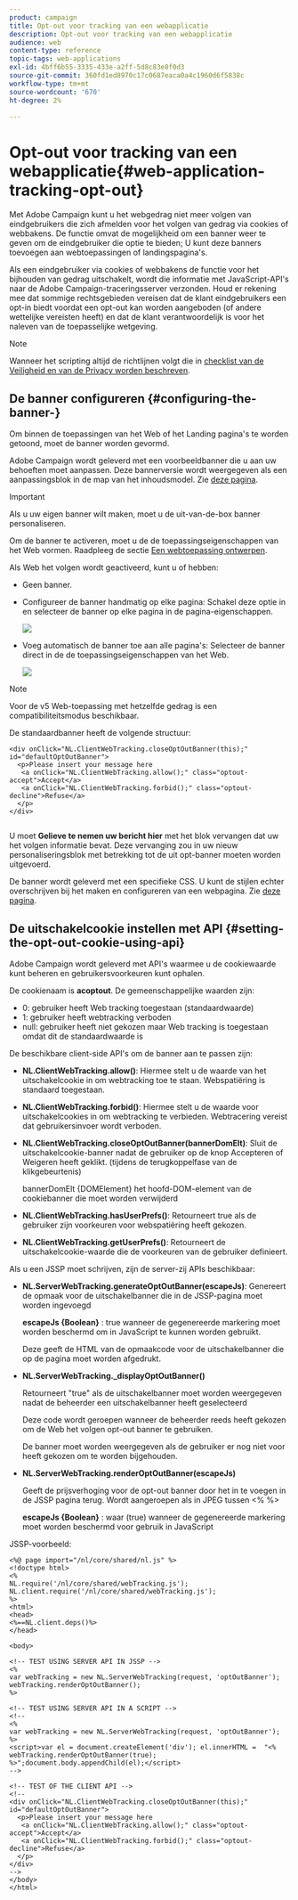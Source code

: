 ```yaml
---
product: campaign
title: Opt-out voor tracking van een webapplicatie
description: Opt-out voor tracking van een webapplicatie
audience: web
content-type: reference
topic-tags: web-applications
exl-id: 4bff6b55-3335-433e-a2ff-5d8c83e8f0d3
source-git-commit: 360fd1ed8970c17c0687eaca0a4c1960d6f5838c
workflow-type: tm+mt
source-wordcount: '670'
ht-degree: 2%

---
```


# Opt-out voor tracking van een webapplicatie{#web-application-tracking-opt-out}

Met Adobe Campaign kunt u het webgedrag niet meer volgen van eindgebruikers die zich afmelden voor het volgen van gedrag via cookies of webbakens. De functie omvat de mogelijkheid om een banner weer te geven om de eindgebruiker die optie te bieden; U kunt deze banners toevoegen aan webtoepassingen of landingspagina&#39;s.

Als een eindgebruiker via cookies of webbakens de functie voor het bijhouden van gedrag uitschakelt, wordt die informatie met JavaScript-API&#39;s naar de Adobe Campaign-traceringsserver verzonden. Houd er rekening mee dat sommige rechtsgebieden vereisen dat de klant eindgebruikers een opt-in biedt voordat een opt-out kan worden aangeboden (of andere wettelijke vereisten heeft) en dat de klant verantwoordelijk is voor het naleven van de toepasselijke wetgeving.

>[!NOTE]
>
>Wanneer het scripting altijd de richtlijnen volgt die in [checklist van de Veiligheid en van de Privacy worden beschreven](https://helpx.adobe.com/campaign/kb/acc-security.html#dev).

## De banner configureren {#configuring-the-banner-}

Om binnen de toepassingen van het Web of het Landing pagina&#39;s te worden getoond, moet de banner worden gevormd.

Adobe Campaign wordt geleverd met een voorbeeldbanner die u aan uw behoeften moet aanpassen. Deze bannerversie wordt weergegeven als een aanpassingsblok in de map van het inhoudsmodel. Zie [deze pagina](../../delivery/using/personalization-blocks.md).

>[!IMPORTANT]
>
>Als u uw eigen banner wilt maken, moet u de uit-van-de-box banner personaliseren.

Om de banner te activeren, moet u de de toepassingseigenschappen van het Web vormen. Raadpleeg de sectie [Een webtoepassing ontwerpen](designing-a-web-application.md).

Als Web het volgen wordt geactiveerd, kunt u of hebben:

* Geen banner.
* Configureer de banner handmatig op elke pagina: Schakel deze optie in en selecteer de banner op elke pagina in de pagina-eigenschappen.

   ![](assets/pageproperties.png)

* Voeg automatisch de banner toe aan alle pagina&#39;s: Selecteer de banner direct in de de toepassingseigenschappen van het Web.

   ![](assets/optoutconfig.png)

>[!NOTE]
>
>Voor de v5 Web-toepassing met hetzelfde gedrag is een compatibiliteitsmodus beschikbaar.

De standaardbanner heeft de volgende structuur:

```
<div onClick="NL.ClientWebTracking.closeOptOutBanner(this);" id="defaultOptOutBanner">
  <p>Please insert your message here
   <a onClick="NL.ClientWebTracking.allow();" class="optout-accept">Accept</a>
   <a onClick="NL.ClientWebTracking.forbid();" class="optout-decline">Refuse</a>
  </p>
</div>
      
```

U moet **Gelieve te nemen uw bericht hier** met het blok vervangen dat uw het volgen informatie bevat. Deze vervanging zou in uw nieuw personaliseringsblok met betrekking tot de uit opt-banner moeten worden uitgevoerd.

De banner wordt geleverd met een specifieke CSS. U kunt de stijlen echter overschrijven bij het maken en configureren van een webpagina. Zie [deze pagina](content-editor-interface.md).

## De uitschakelcookie instellen met API {#setting-the-opt-out-cookie-using-api}

Adobe Campaign wordt geleverd met API&#39;s waarmee u de cookiewaarde kunt beheren en gebruikersvoorkeuren kunt ophalen.

De cookienaam is **acoptout**. De gemeenschappelijke waarden zijn:

* 0: gebruiker heeft Web tracking toegestaan (standaardwaarde)
* 1: gebruiker heeft webtracking verboden
* null: gebruiker heeft niet gekozen maar Web tracking is toegestaan omdat dit de standaardwaarde is

De beschikbare client-side API&#39;s om de banner aan te passen zijn:

* **NL.ClientWebTracking.allow()**: Hiermee stelt u de waarde van het uitschakelcookie in om webtracking toe te staan. Webspatiëring is standaard toegestaan.
* **NL.ClientWebTracking.forbid()**: Hiermee stelt u de waarde voor uitschakelcookies in om webtracking te verbieden. Webtracering vereist dat gebruikersinvoer wordt verboden.
* **NL.ClientWebTracking.closeOptOutBanner(bannerDomElt)**: Sluit de uitschakelcookie-banner nadat de gebruiker op de knop Accepteren of Weigeren heeft geklikt. (tijdens de terugkoppelfase van de klikgebeurtenis)

   bannerDomElt {DOMElement} het hoofd-DOM-element van de cookiebanner die moet worden verwijderd

* **NL.ClientWebTracking.hasUserPrefs()**: Retourneert true als de gebruiker zijn voorkeuren voor webspatiëring heeft gekozen.
* **NL.ClientWebTracking.getUserPrefs()**: Retourneert de uitschakelcookie-waarde die de voorkeuren van de gebruiker definieert.

Als u een JSSP moet schrijven, zijn de server-zij APIs beschikbaar:

* **NL.ServerWebTracking.generateOptOutBanner(escapeJs)**: Genereert de opmaak voor de uitschakelbanner die in de JSSP-pagina moet worden ingevoegd

   **escapeJs {Boolean}** : true wanneer de gegenereerde markering moet worden beschermd om in JavaScript te kunnen worden gebruikt.

   Deze geeft de HTML van de opmaakcode voor de uitschakelbanner die op de pagina moet worden afgedrukt.

* **NL.ServerWebTracking._displayOptOutBanner()**

   Retourneert &quot;true&quot; als de uitschakelbanner moet worden weergegeven nadat de beheerder een uitschakelbanner heeft geselecteerd

   Deze code wordt geroepen wanneer de beheerder reeds heeft gekozen om de Web het volgen opt-out banner te gebruiken.

   De banner moet worden weergegeven als de gebruiker er nog niet voor heeft gekozen om te worden bijgehouden.

* **NL.ServerWebTracking.renderOptOutBanner(escapeJs)**

   Geeft de prijsverhoging voor de opt-out banner door het in te voegen in de JSSP pagina terug. Wordt aangeroepen als in JPEG tussen &lt;% %>

   **escapeJs {Boolean}** : waar (true) wanneer de gegenereerde markering moet worden beschermd voor gebruik in JavaScript

JSSP-voorbeeld:

```
<%@ page import="/nl/core/shared/nl.js" %>
<!doctype html>
<%
NL.require('/nl/core/shared/webTracking.js');
NL.client.require('/nl/core/shared/webTracking.js');
%>
<html>
<head>
<%==NL.client.deps()%>
</head>

<body>

<!-- TEST USING SERVER API IN JSSP -->
<% 
var webTracking = new NL.ServerWebTracking(request, 'optOutBanner');
webTracking.renderOptOutBanner();
%>

<!-- TEST USING SERVER API IN A SCRIPT -->
<!--
<% 
var webTracking = new NL.ServerWebTracking(request, 'optOutBanner');
%>
<script>var el = document.createElement('div'); el.innerHTML =  "<% webTracking.renderOptOutBanner(true); %>";document.body.appendChild(el);</script>
-->

<!-- TEST OF THE CLIENT API -->
<!--
<div onClick="NL.ClientWebTracking.closeOptOutBanner(this);" id="defaultOptOutBanner">
  <p>Please insert your message here
   <a onClick="NL.ClientWebTracking.allow();" class="optout-accept">Accept</a>
   <a onClick="NL.ClientWebTracking.forbid();" class="optout-decline">Refuse</a>
  </p>
</div>
-->
</body>
</html>
```
